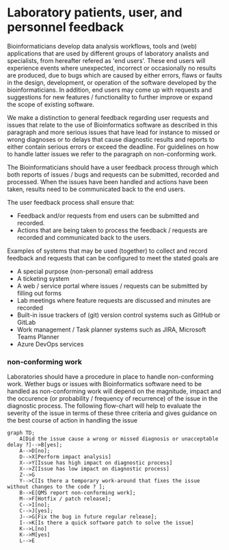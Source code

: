 # Laboratory patients, user, and personnel feedback

Bioinformaticians develop data analysis workflows, tools and (web) applications that are used by different groups of laboratory analists and specialists, from hereafter refered as 'end users'. These end users will experience events where unexpected, incorrect or occasionally no results are produced, due to bugs which are caused by either errors, flaws or faults in the design, development, or operation of the software developed by the bioinformaticians. In addition, end users may come up with requests and suggestions for new features / functionality to further improve or expand the scope of existing software. 

We make a distinction to general feedback regarding user requests and issues that relate to the use of Bioinformatics software as described in this paragraph and more serious issues that have lead for instance to missed or wrong diagnoses or to delays that cause diagnostic results and reports to either contain serious errors or exceed the deadline. For guidelines on how to handle latter issues we refer to the paragraph on non-conforming work. 

The Bioinformaticians should have a user feedback process through which both reports of issues / bugs and requests can be submitted, recorded and processed. When the issues have been handled and actions have been taken, results need to be communicated back to the end users. 

The user feedback process shall ensure that:

-   Feedback and/or requests from end users can be submitted and recorded. 
-   Actions that are being taken to process the feedback / requests are recorded and communicated back to the users. 

Examples of systems that may be used (together) to collect and record feedback and requests that can be configured to meet the stated goals are

- A special purpose (non-personal) email address 
- A ticketing system 
- A web / service portal where issues / requests can be submitted by filling out forms
- Lab meetings where feature requests are discussed and minutes are recorded
- Built-in issue trackers of (git) version control systems such as GitHub or GitLab
- Work management / Task planner systems such as JIRA, Microsoft Teams Planner
- Azure DevOps services

### non-conforming work

Laboratories should have a procedure in place to handle non-conforming work. Wether bugs or issues with Bioinformatics software need to be handled as non-conforming work will depend on the magnitude, impact and the occurence (or probability / frequency of recurrence) of the issue in the diagnostic process. The following flow-chart will help to evaluate the severity of the issue in terms of these three criteria and gives guidance on the best course of action in handling the issue

```mermaid
graph TD;
    A[Did the issue cause a wrong or missed diagnosis or unacceptable delay ?]-->B[yes];
    A-->D[no];
    D-->X[Perform impact analysis]
    X-->Y[Issue has high impact on diagnostic process]
    X-->Z[Issue has low impact on diagnostic process]
    Z-->G
    Y-->C[Is there a temporary work-around that fixes the issue without changes to the code ? ];
    B-->E[QMS report non-conforming work];
    M-->F[Hotfix / patch release];
    C-->I[no];
    C-->J[yes];
    J-->G[Fix the bug in future regular release];
    I-->K[Is there a quick software patch to solve the issue]
    K-->L[no]
    K-->M[yes]
    L-->E

```
